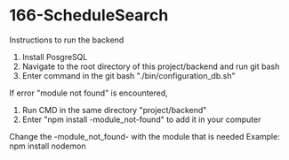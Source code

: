 # 166-ScheduleSearch

Instructions to run the backend
1. Install PosgreSQL
2. Navigate to the root directory of this project/backend and run git bash
3. Enter command in the git bash "./bin/configuration_db.sh"

If error "module not found" is encountered,
1. Run CMD in the same directory "project/backend"
2. Enter "npm install -module_not-found" to add it in your computer

Change the -module_not_found- with the module that is needed
Example: npm install nodemon

